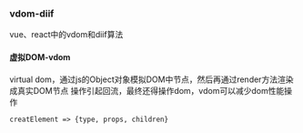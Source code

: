 ### vdom-diif
vue、react中的vdom和diif算法
#### 虚拟DOM-vdom
virtual dom，通过js的Object对象模拟DOM中节点，然后再通过render方法渲染成真实DOM节点
操作引起回流，最终还得操作dom，vdom可以减少dom性能操作
```
creatElement => {type, props, children}
```
